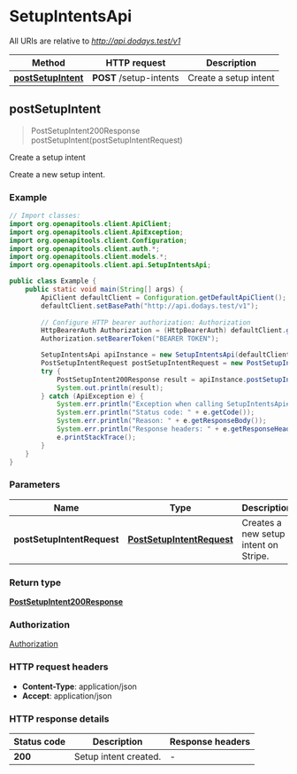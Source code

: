 # SetupIntentsApi

All URIs are relative to *http://api.dodays.test/v1*

| Method | HTTP request | Description |
|------------- | ------------- | -------------|
| [**postSetupIntent**](SetupIntentsApi.md#postSetupIntent) | **POST** /setup-intents | Create a setup intent |



## postSetupIntent

> PostSetupIntent200Response postSetupIntent(postSetupIntentRequest)

Create a setup intent

Create a new setup intent.

### Example

```java
// Import classes:
import org.openapitools.client.ApiClient;
import org.openapitools.client.ApiException;
import org.openapitools.client.Configuration;
import org.openapitools.client.auth.*;
import org.openapitools.client.models.*;
import org.openapitools.client.api.SetupIntentsApi;

public class Example {
    public static void main(String[] args) {
        ApiClient defaultClient = Configuration.getDefaultApiClient();
        defaultClient.setBasePath("http://api.dodays.test/v1");
        
        // Configure HTTP bearer authorization: Authorization
        HttpBearerAuth Authorization = (HttpBearerAuth) defaultClient.getAuthentication("Authorization");
        Authorization.setBearerToken("BEARER TOKEN");

        SetupIntentsApi apiInstance = new SetupIntentsApi(defaultClient);
        PostSetupIntentRequest postSetupIntentRequest = new PostSetupIntentRequest(); // PostSetupIntentRequest | Creates a new setup intent on Stripe.
        try {
            PostSetupIntent200Response result = apiInstance.postSetupIntent(postSetupIntentRequest);
            System.out.println(result);
        } catch (ApiException e) {
            System.err.println("Exception when calling SetupIntentsApi#postSetupIntent");
            System.err.println("Status code: " + e.getCode());
            System.err.println("Reason: " + e.getResponseBody());
            System.err.println("Response headers: " + e.getResponseHeaders());
            e.printStackTrace();
        }
    }
}
```

### Parameters


| Name | Type | Description  | Notes |
|------------- | ------------- | ------------- | -------------|
| **postSetupIntentRequest** | [**PostSetupIntentRequest**](PostSetupIntentRequest.md)| Creates a new setup intent on Stripe. | [optional] |

### Return type

[**PostSetupIntent200Response**](PostSetupIntent200Response.md)

### Authorization

[Authorization](../README.md#Authorization)

### HTTP request headers

- **Content-Type**: application/json
- **Accept**: application/json


### HTTP response details
| Status code | Description | Response headers |
|-------------|-------------|------------------|
| **200** | Setup intent created. |  -  |

